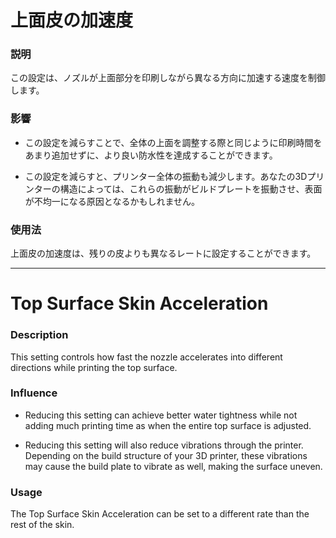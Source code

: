 上面皮の加速度
====
### **説明**
この設定は、ノズルが上面部分を印刷しながら異なる方向に加速する速度を制御します。

### **影響**
* この設定を減らすことで、全体の上面を調整する際と同じように印刷時間をあまり追加せずに、より良い防水性を達成することができます。

* この設定を減らすと、プリンター全体の振動も減少します。あなたの3Dプリンターの構造によっては、これらの振動がビルドプレートを振動させ、表面が不均一になる原因となるかもしれません。

### **使用法**
上面皮の加速度は、残りの皮よりも異なるレートに設定することができます。

---

Top Surface Skin Acceleration
====
### **Description**
This setting controls how fast the nozzle accelerates into different directions while printing the top surface. 

### **Influence**
* Reducing this setting can achieve better water tightness while not adding much printing time as when the entire top surface is adjusted.

* Reducing this setting will also reduce vibrations through the printer. Depending on the build structure of your 3D printer, these vibrations may cause the build plate to vibrate as well, making the surface uneven. 

### **Usage**
The Top Surface Skin Acceleration can be set to a different rate than the rest of the skin.